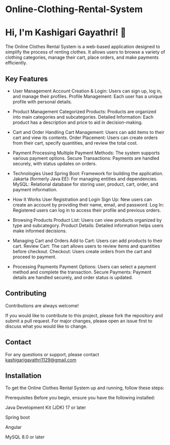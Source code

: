 # Online-Clothing-Rental-System






# Hi, I'm Kashigari Gayathri! 👋


The Online Clothes Rental System is a web-based application designed to simplify the process of renting clothes. It allows users to browse a variety of clothing categories, manage their cart, place orders, and make payments efficiently.

## Key Features

- User Management
Account Creation & Login: Users can sign up, log in, and manage their profiles.
Profile Management: Each user has a unique profile with personal details.

- Product Management
Categorized Products: Products are organized into main categories and subcategories.
Detailed Information: Each product has a description and price to aid in decision-making.

- Cart and Order Handling
Cart Management: Users can add items to their cart and view its contents.
Order Placement: Users can create orders from their cart, specify quantities, and review the total cost.

- Payment Processing
Multiple Payment Methods: The system supports various payment options.
Secure Transactions: Payments are handled securely, with status updates on orders.

- Technologies Used
Spring Boot: Framework for building the application.
Jakarta (formerly Java EE): For managing entities and dependencies.
MySQL: Relational database for storing user, product, cart, order, and payment information.

- How It Works
User Registration and Login
Sign Up: New users can create an account by providing their name, email, and password.
Log In: Registered users can log in to access their profile and previous orders.

- Browsing Products
Product List: Users can view products organized by type and subcategory.
Product Details: Detailed information helps users make informed decisions.

- Managing Cart and Orders
Add to Cart: Users can add products to their cart.
Review Cart: The cart allows users to review items and quantities before checkout.
Checkout: Users create orders from the cart and proceed to payment.

- Processing Payments
Payment Options: Users can select a payment method and complete the transaction.
Secure Payments: Payment details are handled securely, and order status is updated.

## Contributing

Contributions are always welcome!

If you would like to contribute to this project, please fork the repository and submit a pull request. For major changes, please open an issue first to discuss what you would like to change.
## Contact

For any questions or support, please contact kashigarigayathri1129@gmail.com


## Installation

To get the Online Clothes Rental System up and running, follow these steps:

Prerequisites
Before you begin, ensure you have the following installed:

Java Development Kit (JDK) 17 or later

Spring boot

Angular 

MySQL 8.0 or later

